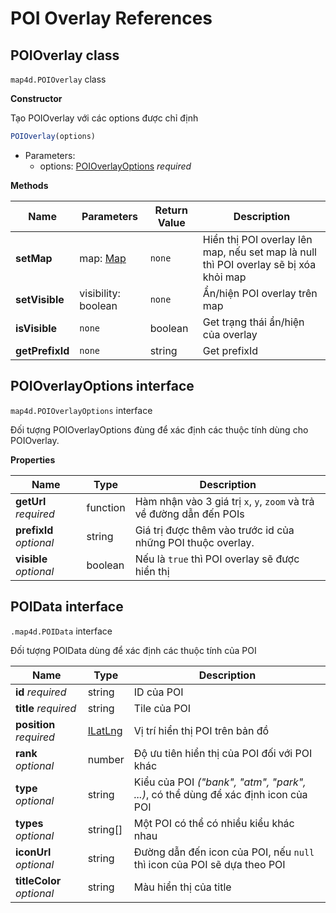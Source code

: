# POI Overlay References

## POIOverlay class

`map4d.POIOverlay` class

**Constructor** 

Tạo POIOverlay với các options được chỉ định

```js
POIOverlay(options)
```

- Parameters:
  - options: [POIOverlayOptions](/reference/poi-overlay?id=poioverlayoptions-interface) *required*

**Methods**

| Name           | Parameters                              | Return Value | Description                                                                          |
|----------------|-----------------------------------------|--------------|--------------------------------------------------------------------------------------|
| **setMap**     | map: [Map](/reference/map?id=map-class) | `none`       | Hiển thị POI overlay lên map, nếu set map là null thì POI overlay sẽ bị xóa khỏi map |
| **setVisible** | visibility: boolean                     | `none`       | Ẩn/hiện POI overlay trên map                                                         |
| **isVisible**  | `none`                                  | boolean      | Get trạng thái ẩn/hiện của overlay                                                   |
| **getPrefixId**| `none`                                  | string       | Get prefixId                                                                         |


## POIOverlayOptions interface

`map4d.POIOverlayOptions` interface

Đối tượng POIOverlayOptions đùng để xác định các thuộc tính dùng cho POIOverlay.

**Properties**

| Name                    | Type     | Description                                                          |
|-------------------------|----------|----------------------------------------------------------------------|
| **getUrl** *required*   | function | Hàm nhận vào 3 giá trị `x`, `y`, `zoom` và trả về đường dẫn đến POIs |
| **prefixId** *optional* | string   | Giá trị được thêm vào trước id của những POI thuộc overlay.          |
| **visible** *optional*  | boolean  | Nếu là `true` thì POI overlay sẽ được hiển thị                       |


## POIData interface

`.map4d.POIData` interface

Đối tượng POIData dùng để xác định các thuộc tính của POI

| Name                      | Type                                         | Description                                                                       |
|---------------------------|----------------------------------------------|-----------------------------------------------------------------------------------|
| **id** *required*         | string                                       | ID của POI                                                                        |
| **title** *required*      | string                                       | Tile của POI                                                                      |
| **position** *required*   | [ILatLng](/reference/coordinates?id=ilatlng) | Vị trí hiển thị POI trên bản đồ                                                   |
| **rank** *optional*       | number                                       | Độ ưu tiên hiển thị của POI đối với POI khác                                      |
| **type** *optional*       | string                                       | Kiểu của POI *("bank", "atm", "park", ...)*, có thể dùng để xác định icon của POI |
| **types** *optional*      | string[]                                     | Một POI có thể có nhiều kiểu khác nhau                                            |
| **iconUrl** *optional*    | string                                       | Đường dẫn đến icon của POI, nếu `null` thì icon của POI sẽ dựa theo POI           |
| **titleColor** *optional* | string                                       | Màu hiển thị của title                                                            |